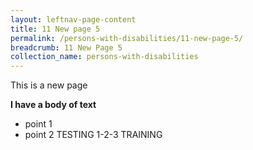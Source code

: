 ```yaml
---
layout: leftnav-page-content
title: 11 New page 5
permalink: /persons-with-disabilities/11-new-page-5/
breadcrumb: 11 New Page 5
collection_name: persons-with-disabilities
---
```


This is a new page

**I have a body of text**

 - point 1 
 - point 2
 TESTING 1-2-3 TRAINING

